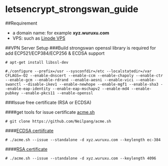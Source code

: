 # letsencrypt_strongswan_guide

##Requirement
* a domain name: for example **xyz.wuruxu.com**
* VPS: such as [Linode VPS](https://www.linode.com/?r=0bc6a0c838d110075a691b29f2c49d9e90ce2eed)

##VPN Server Setup
###Build strongswan
openssl library is required for add ECP521/ECP384/ECP256 & ECDSA support
```
# apt-get install libssl-dev
```
```
#./configure --prefix=/usr --sysconfdir=/etc --localstatedir=/var CFLAGS=-O2 --enable-dnscert --enable-ccm --enable-chapoly --enable-ctr --enable-gcm --enable-rdrand --enable-aesni --enable-vici --enable-swanctl --disable-ikev1 --enable-newhope --enable-mgf1 --enable-sha3 --enable-eap-identity --enable-eap-mschapv2 --enable-md4 --enable-pubkey --enable-pkcs11 --enable-openssl
```
###Issue free certificate (RSA or ECDSA)

####get tools for issue certificate
[acme.sh](https://github.com/Neilpang/acme.sh)
```
# git clone https://github.com/Neilpang/acme.sh
```

####[ECDSA certiifcate](https://en.wikipedia.org/wiki/Elliptic_Curve_Digital_Signature_Algorithm)
```
# ./acme.sh --issue --standalone -d xyz.wuruxu.com --keylength ec-384

```
####[RSA certificate](https://en.wikipedia.org/wiki/RSA_(cryptosystem))
```
# ./acme.sh --issue --standalone -d xyz.wuruxu.com --keylength 4096
```
